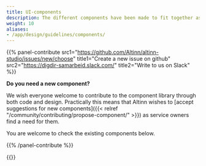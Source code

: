 ```yaml
---
title: UI-components
description: The different components have been made to fit together as a larger whole. This makes it important to follow the guidelines for how they should be used to achieve a consistent and recognizable appearance. UI components that are currently included in Altinn's library are found below.
weight: 10
aliases:
- /app/design/guidelines/components/
---
```


{{% panel-contribute 
src1="https://github.com/Altinn/altinn-studio/issues/new/choose" title1="Create a new issue on github" 
src2="https://digdir-samarbeid.slack.com/" title2="Write to us on Slack" %}}

**Do you need a new component?**

We wish everyone welcome to contribute to the component library through both code and design. 
Practically this means that Altinn wishes to [accept suggestions for new components]({{< relref "/community/contributing/propose-component/" >}}) as service owners find a need for them.

You are welcome to check the existing components below.

{{% /panel-contribute %}}

{{<children />}}  

